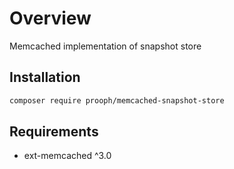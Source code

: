 # Overview

Memcached implementation of snapshot store

## Installation

```bash
composer require prooph/memcached-snapshot-store
```

## Requirements

- ext-memcached ^3.0